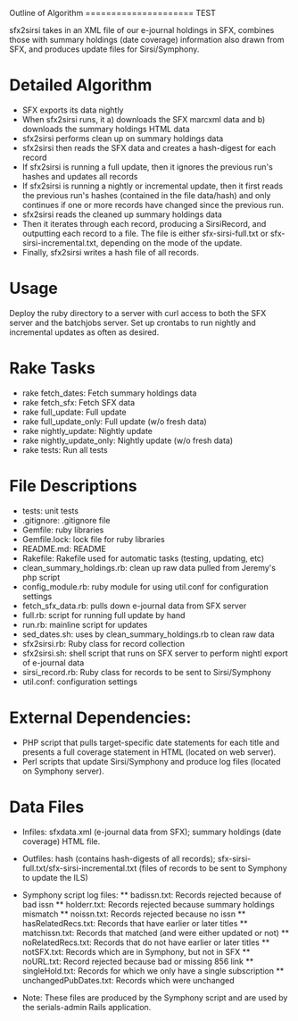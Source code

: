Outline of Algorithm
===================== TEST

sfx2sirsi takes in an XML file of our e-journal holdings in SFX, combines those with summary holdings (date coverage) information also drawn from SFX, and produces update files for Sirsi/Symphony. 

Detailed Algorithm
===================
* SFX exports its data nightly
* When sfx2sirsi runs, it a) downloads the SFX marcxml data and b) downloads the summary holdings HTML data
* sfx2sirsi performs clean up on summary holdings data
* sfx2sirsi then reads the SFX data and creates a hash-digest for each record
* If sfx2sirsi is running a full update, then it ignores the previous run's hashes and updates all records
* If sfx2sirsi is running a nightly or incremental update, then it first reads the previous run's hashes (contained in the file data/hash) and only continues if one or more records have changed since the previous run.
* sfx2sirsi reads the cleaned up summary holdings data
* Then it iterates through each record, producing a SirsiRecord, and outputting each record to a file. The file is either sfx-sirsi-full.txt or sfx-sirsi-incremental.txt, depending on the mode of the update.
* Finally, sfx2sirsi writes a hash file of all records.

Usage
=====
Deploy the ruby directory to a server with curl access to both the SFX server and the batchjobs server. Set up crontabs to run nightly and incremental updates as often as desired. 

Rake Tasks
===========
* rake fetch_dates: Fetch summary holdings data
* rake fetch_sfx: Fetch SFX data
* rake full_update: Full update
* rake full_update_only: Full update (w/o fresh data)
* rake nightly_update: Nightly update
* rake nightly_update_only: Nightly update (w/o fresh data)
* rake tests: Run all tests


File Descriptions
==================

* tests: unit tests
* .gitignore: .gitignore file
* Gemfile: ruby libraries
* Gemfile.lock: lock file for ruby libraries
* README.md: README
* Rakefile: Rakefile used for automatic tasks (testing, updating, etc)
* clean_summary_holdings.rb: clean up raw data pulled from Jeremy's php script
* config_module.rb: ruby module for using util.conf for configuration settings
* fetch_sfx_data.rb: pulls down e-journal data from SFX server
* full.rb: script for running full update by hand
* run.rb: mainline script for updates
* sed_dates.sh: uses by clean_summary_holdings.rb to clean raw data
* sfx2sirsi.rb: Ruby class for record collection
* sfx2sirsi.sh: shell script that runs on SFX server to perform nightl export of e-journal data
* sirsi_record.rb: Ruby class for records to be sent to Sirsi/Symphony
* util.conf: configuration settings

External Dependencies:
======================
* PHP script that pulls target-specific date statements for each title and presents a full coverage statement in HTML (located on web server).
* Perl scripts that update Sirsi/Symphony and produce log files (located on Symphony server).

Data Files
===========
* Infiles: sfxdata.xml (e-journal data from SFX); summary holdings (date coverage) HTML file.
* Outfiles: hash (contains hash-digests of all records); sfx-sirsi-full.txt/sfx-sirsi-incremental.txt (files of records to be sent to Symphony to update the ILS)
* Symphony script log files: 
** badissn.txt: Records rejected because of bad issn
** holderr.txt: Records rejected because summary holdings mismatch
** noissn.txt: Records rejected because no issn
** hasRelatedRecs.txt: Records that have earlier or later titles
** matchissn.txt: Records that matched (and were either updated or not)
** noRelatedRecs.txt: Records that do not have earlier or later titles
** notSFX.txt: Records which are in Symphony, but not in SFX
** noURL.txt: Record rejected because bad or missing 856 link
** singleHold.txt: Records for which we only have a single subscription
** unchangedPubDates.txt: Records which were unchanged

* Note: These files are produced by the Symphony script and are used by the serials-admin Rails application.
